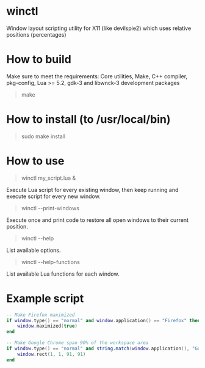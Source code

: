 # winctl
Window layout scripting utility for X11 (like devilspie2) which uses relative positions (percentages)

# How to build
Make sure to meet the requirements: Core utilities, Make, C++ compiler, pkg-config, Lua >= 5.2, gdk-3 and libwnck-3 development packages
> make

# How to install (to /usr/local/bin)
> sudo make install

# How to use
> winctl my_script.lua &

Execute Lua script for every existing window, then keep running and execute script for every new window.

> winctl --print-windows

Execute once and print code to restore all open windows to their current position.

> winctl --help

List available options.

> winctl --help-functions

List available Lua functions for each window.

# Example script
```Lua
-- Make Firefox maximized
if window.type() == "normal" and window.application() == "Firefox" then
    window.maximized(true)
end

-- Make Google Chrome span 90% of the workspace area
if window.type() == "normal" and string.match(window.application(), "Google Chrome$") then
    window.rect(1, 1, 91, 91)
end
```
